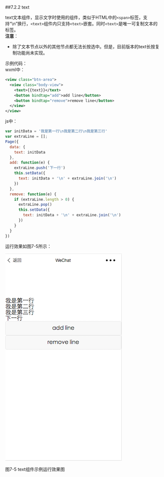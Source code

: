 ##7.2.2 text

text文本组件，显示文字时使用的组件，类似于HTML中的`<span>`标签，支持“\n”换行，`<text>`组件内只支持`<text>`嵌套。同时`<text>`是唯一可复制文本的标签。  
**注意**：
* 除了文本节点以外的其他节点都无法长按选中。但是，目前版本的text长按复制功能尚未实现。

示例代码：  
wxml中：

```xml
<view class="btn-area">
  <view class="body-view">
    <text>{{text}}</text>
    <button bindtap="add">add line</button>
    <button bindtap="remove">remove line</button>
  </view>
</view>
```

js中：

```js
var initData = '我是第一行\n我是第二行\n我是第三行'
var extraLine = [];
Page({
  data: {
    text: initData
  },
  add: function(e) {
    extraLine.push('下一行')
    this.setData({
      text: initData + '\n' + extraLine.join('\n')
    })
  },
  remove: function(e) {
    if (extraLine.length > 0) {
      extraLine.pop()
      this.setData({
        text: initData + '\n' + extraLine.join('\n')
      })
    }
  }
})
```

运行效果如图7-5所示：

![](/assets/图7-5text组件示例运行效果图.png)

图7-5 text组件示例运行效果图



